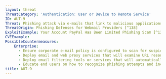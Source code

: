 ```yaml
---
layout: threat
ThreatCategory: 'Authentication: User or Device to Remote Service'
ID: AUT-9
Threat: Phishing attack via e-mails that link to malicious applications or websites that captures credentials
ThreatOrigin: Phishing Defenses for Webmail Providers [^138]
ExploitExample: Your Account PayPal Has Been Limited Phishing Scam [^139]
CVEExample:
PossibleCountermeasures:
    Enterprise:
      - Ensure corporate e-mail policy is configured to scan for suspicious files, executables, or attachments, and segregate such emails to increase end-user awareness of their potential to contain malicious content.
      - Deploy email and web proxy services that will examine URL resources for malicious content, and if any is found, prevent delivery of the message to the intended recipient.
      - Deploy email filtering tools or services that will automatically remove detected URLs from the body of emails from untrusted domains.
      - Educate end users on how to recognize phishing attempts and increase their awareness of techniques to browse safely from mobile devices, such as tap-and-hold on a hyperlink to examine its associated URL.
title: AUT-9
---
```

